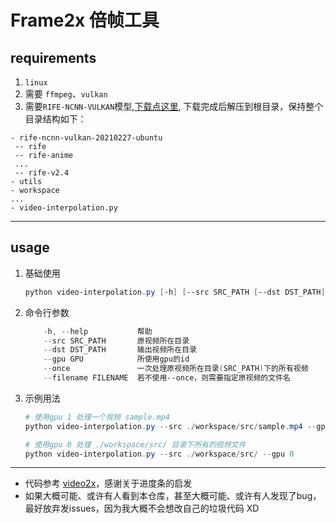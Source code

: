 # Frame2x 倍帧工具

## requirements
1. ```linux```
2. 需要 ```ffmpeg```、```vulkan```
3. 需要```RIFE-NCNN-VULKAN```模型,[下载点这里](https://github.com/nihui/rife-ncnn-vulkan/releases/download/20210520/rife-ncnn-vulkan-20210520-ubuntu.zip), 下载完成后解压到根目录，保持整个目录结构如下：
```
- rife-ncnn-vulkan-20210227-ubuntu
 -- rife
 -- rife-anime
 ...
 -- rife-v2.4
- utils
- workspace
...
- video-interpolation.py
```
---
## usage
1. 基础使用
    ```powershell
    python video-interpolation.py [-h] [--src SRC_PATH [--dst DST_PATH] [--gpu GPU] [--once] [--filename FILENAME]
    ```
2. 命令行参数
    ```powershell
        -h, --help           帮助
        --src SRC_PATH       原视频所在目录
        --dst DST_PATH       输出视频所在目录
        --gpu GPU            所使用gpu的id
        --once               一次处理原视频所在目录(SRC_PATH)下的所有视频 
        --filename FILENAME  若不使用--once，则需要指定原视频的文件名
    ```
3. 示例用法
   ```powershell
   # 使用gpu 1 处理一个视频 sample.mp4
   python video-interpolation.py --src ./workspace/src/sample.mp4 --gpu 1

   # 使用gpu 0 处理 ./workspace/src/ 目录下所有的视频文件
   python video-interpolation.py --src ./workspace/src/ --gpu 0
   ```
---
- 代码参考 [video2x](https://github.com/k4yt3x/video2x)，感谢关于进度条的启发
- 如果大概可能、或许有人看到本仓库，甚至大概可能、或许有人发现了bug，最好放弃发issues，因为我大概不会想改自己的垃圾代码 XD